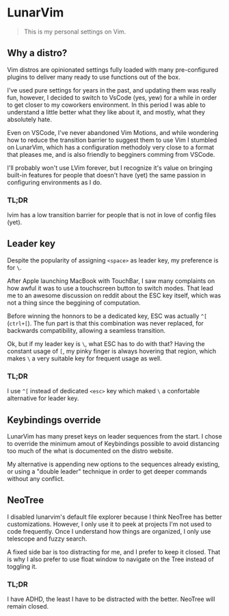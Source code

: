 # LunarVim

> This is my personal settings on Vim.

## Why a distro?

Vim distros are opinionated settings fully loaded with many pre-configured plugins to deliver many ready to use functions out of the box.

I've used pure settings for years in the past, and updating them was really fun, however, I decided to switch to VsCode (yes, yew) for a while in order to get closer to my coworkers environment. In this period I was able to understand a little better what they like about it, and mostly, what they absolutely hate.

Even on VSCode, I've never abandoned Vim Motions, and while wondering how to reduce the transition barrier to suggest them to use Vim I stumbled on LunarVim, which has a configuration methodoly very close to a format that pleases me, and is also friendly to begginers comming from VSCode.

I'll probably won't use LVim forever, but I recognize it's value on bringing built-in features for people that doesn't have (yet) the same passion in configuring environments as I do.

### TL;DR

lvim has a low transition barrier for people that is not in love of config files (yet).

## Leader key

Despite the popularity of assigning `<space>` as leader key, my preference is for `\`.

After Apple launching MacBook with TouchBar, I saw many complaints on how awful it was to use a touchscreen button to switch modes. That lead me to an awesome discussion on reddit about the ESC key itself, which was not a thing since the beggining of computation.

Before winning the honnors to be a dedicated key, ESC was actually `^[` (`ctrl+[`). The fun part is that this combination was never replaced, for backwards compatibility, allowing a seamless transition.

Ok, but if my leader key is `\`, what ESC has to do with that? Having the constant usage of `[`, my pinky finger is always hovering that region, which makes `\` a very suitable key for frequent usage as well.

### TL;DR

I use `^[` instead of dedicated `<esc>` key which maked `\` a confortable alternative for leader key.

## Keybindings override

LunarVim has many preset keys on leader sequences from the start. I chose to override the minimum amout of Keybindings possible to avoid distancing too much of the what is documented on the distro website.

My alternative is appending new options to the sequences already existing, or using a "double leader" technique in order to get deeper commands without any conflict.

## NeoTree

I disabled lunarvim's default file explorer because I think NeoTree has better customizations. However, I only use it to peek at projects I'm not used to code frequently. Once I understand how things are organized, I only use telescope and fuzzy search.

A fixed side bar is too distracting for me, and I prefer to keep it closed. That is why I also prefer to use float window to navigate on the Tree instead of toggling it.

### TL;DR

I have ADHD, the least I have to be distracted with the better. NeoTree will remain closed.

